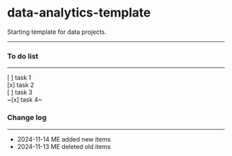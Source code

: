 # data-analytics-template

Starting template for data projects.

---

### To do list

---

[ ] task 1  
[x] task 2  
[ ] task 3  
~[x] task 4~

### Change log

---

- 2024-11-14 ME added new items
- 2024-11-13 ME deleted old items
